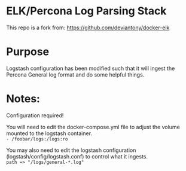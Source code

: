 # ELK/Percona Log Parsing Stack

This repo is a fork from: https://github.com/deviantony/docker-elk  

# Purpose

Logstash configuration has been modified such that it will ingest the Percona General log format and do some helpful things.  

# Notes:

Configuration required!  

You will need to edit the docker-compose.yml file to adjust the volume mounted to the logstash container.  
`- /foobar/logs:/logs:ro`

You may also need to edit the logstash configuration (logstash/config/logstash.conf) to control what it ingests.  
`path => "/logs/general-*.log"`
